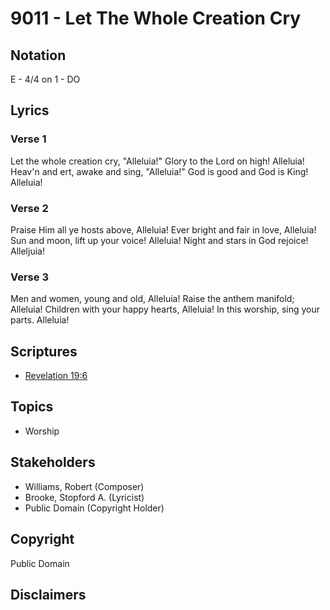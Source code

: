 # 9011 - Let The Whole Creation Cry

## Notation

E - 4/4 on 1 - DO

## Lyrics

### Verse 1

Let the whole creation cry, "Alleluia!" Glory to the Lord on high! Alleluia! Heav'n and ert, awake and sing, "Alleluia!" God is good and God is King! Alleluia!

### Verse 2

Praise Him all ye hosts above, Alleluia! Ever bright and fair in love, Alleluia! Sun and moon, lift up your voice! Alleluia! Night and stars in God rejoice! Alleljuia!

### Verse 3

Men and women, young and old, Alleluia! Raise the anthem manifold; Alleluia! Children with your happy hearts, Alleluia! In this worship, sing your parts. Alleluia!


## Scriptures

- [Revelation 19:6](https://www.biblegateway.com/passage/?search=Revelation%2019%3A6)

## Topics

- Worship

## Stakeholders

- Williams, Robert (Composer)
- Brooke, Stopford A. (Lyricist)
- Public Domain (Copyright Holder)

## Copyright

Public Domain


## Disclaimers


